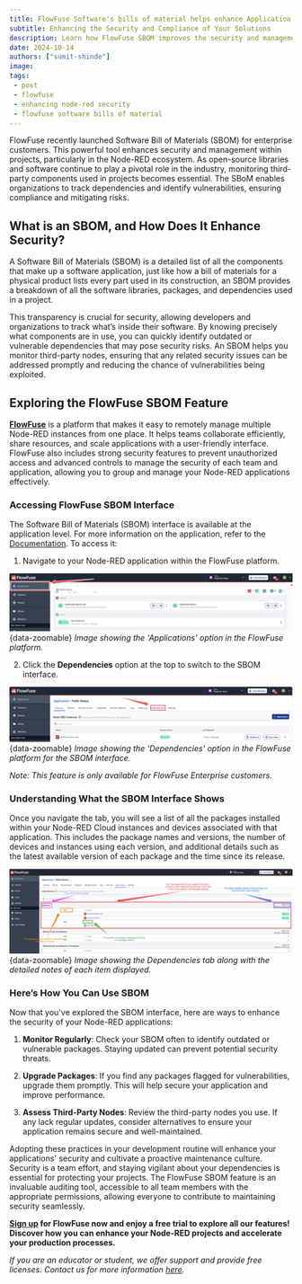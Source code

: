 ```yaml
---
title: FlowFuse Software's bills of material helps enhance Application Security and Management
subtitle: Enhancing the Security and Compliance of Your Solutions
description: Learn how FlowFuse SBOM improves the security and management of Node-RED solutions by tracking dependencies and identifying vulnerabilities.
date: 2024-10-14
authors: ["sumit-shinde"]
image: 
tags:
 - post
 - flowfuse
 - enhancing node-red security
 - flowfuse software bills of material
---
```


FlowFuse recently launched Software Bill of Materials (SBOM) for enterprise customers. This powerful tool enhances security and management within projects, particularly in the Node-RED ecosystem. As open-source libraries and software continue to play a pivotal role in the industry, monitoring third-party components used in projects becomes essential. The SBoM enables organizations to track dependencies and identify vulnerabilities, ensuring compliance and mitigating risks.

<!--more-->


## What is an SBOM, and How Does It Enhance Security?

A Software Bill of Materials (SBOM) is a detailed list of all the components that make up a software application, just like how a bill of materials for a physical product lists every part used in its construction, an SBOM provides a breakdown of all the software libraries, packages, and dependencies used in a project.

This transparency is crucial for security, allowing developers and organizations to track what’s inside their software. By knowing precisely what components are in use, you can quickly identify outdated or vulnerable dependencies that may pose security risks. An SBOM helps you monitor third-party nodes, ensuring that any related security issues can be addressed promptly and reducing the chance of vulnerabilities being exploited.

## Exploring the FlowFuse SBOM Feature

**[FlowFuse](/)** is a platform that makes it easy to remotely manage multiple Node-RED instances from one place. It helps teams collaborate efficiently, share resources, and scale applications with a user-friendly interface. FlowFuse also includes strong security features to prevent unauthorized access and advanced controls to manage the security of each team and application, allowing you to group and manage your Node-RED applications effectively.

### Accessing FlowFuse SBOM Interface

The Software Bill of Materials (SBOM) interface is available at the application level. For more information on the application, refer to the [Documentation](https://flowfuse.com/docs/user/concepts/#application). To access it:

1. Navigate to your Node-RED application within the FlowFuse platform.

![Image showing the 'Applications' option in the FlowFuse platform](./images/applications-options-in-the-ff.png){data-zoomable}
_Image showing the 'Applications' option in the FlowFuse platform._

2. Click the **Dependencies** option at the top to switch to the SBOM interface.

![Image showing the 'Dependencies' option in the FlowFuse platform for the SBOM interface.](./images/dependencies-tab-option.png){data-zoomable}
_Image showing the 'Dependencies' option in the FlowFuse platform for the SBOM interface._

*Note: This feature is only available for FlowFuse Enterprise customers.*

### Understanding What the SBOM Interface Shows

Once you navigate the tab, you will see a list of all the packages installed within your Node-RED Cloud instances and devices associated with that application. This includes the package names and versions, the number of devices and instances using each version, and additional details such as the latest available version of each package and the time since its release.

![Image showing the Dependencies tab along with the detailed notes of each item displayed.](./images/the-dependency-tab-info.png){data-zoomable}
_Image showing the Dependencies tab along with the detailed notes of each item displayed._

### Here’s How You Can Use SBOM

Now that you've explored the SBOM interface, here are ways to enhance the security of your Node-RED applications:

1. **Monitor Regularly**: Check your SBOM often to identify outdated or vulnerable packages. Staying updated can prevent potential security threats.

2. **Upgrade Packages**: If you find any packages flagged for vulnerabilities, upgrade them promptly. This will help secure your application and improve performance.

3. **Assess Third-Party Nodes**: Review the third-party nodes you use. If any lack regular updates, consider alternatives to ensure your application remains secure and well-maintained.

Adopting these practices in your development routine will enhance your applications' security and cultivate a proactive maintenance culture. Security is a team effort, and staying vigilant about your dependencies is essential for protecting your projects. The FlowFuse SBOM feature is an invaluable auditing tool, accessible to all team members with the appropriate permissions, allowing everyone to contribute to maintaining security seamlessly.

**[Sign up](https://app.flowfuse.com/) for FlowFuse now and enjoy a free trial to explore all our features! Discover how you can enhance your Node-RED projects and accelerate your production processes.**

*If you are an educator or student, we offer support and provide free licenses. Contact us for more information [here](/education/).*
